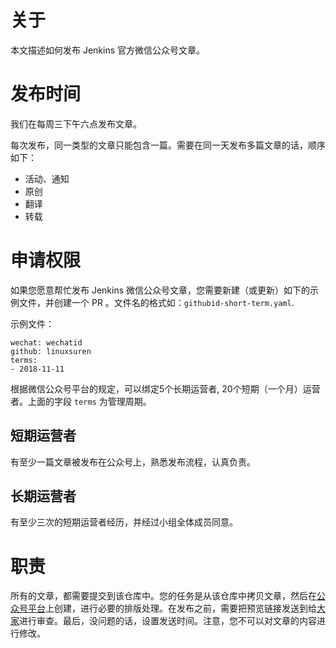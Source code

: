 # 关于

本文描述如何发布 Jenkins 官方微信公众号文章。

# 发布时间

我们在每周三下午六点发布文章。

每次发布，同一类型的文章只能包含一篇。需要在同一天发布多篇文章的话，顺序如下：

* 活动、通知
* 原创
* 翻译
* 转载

# 申请权限

如果您愿意帮忙发布 Jenkins 微信公众号文章，您需要新建（或更新）如下的示例文件，并创建一个 PR 。文件名的格式如：`githubid-short-term.yaml`.

示例文件：
```
wechat: wechatid
github: linuxsuren
terms:
- 2018-11-11
```

根据微信公众号平台的规定，可以绑定5个长期运营者, 20个短期（一个月）运营者。上面的字段 `terms` 为管理周期。

## 短期运营者

有至少一篇文章被发布在公众号上，熟悉发布流程，认真负责。

## 长期运营者

有至少三次的短期运营者经历，并经过小组全体成员同意。

# 职责

所有的文章，都需要提交到该仓库中。您的任务是从该仓库中拷贝文章，然后在[公众号平台](https://mp.weixin.qq.com)上创建，进行必要的排版处理。在发布之前，需要把预览链接发送到给[大家](https://gitter.im/jenkinsci/chinese-localization-sig)进行审查。最后，没问题的话，设置发送时间。注意，您不可以对文章的内容进行修改。


